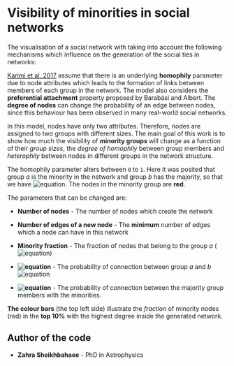 # Visibility of minorities in social networks

The visualisation of a social network with taking into account the following mechanisms which influence on the generation of the social ties in networks:

[Karimi et al. 2017](https://arxiv.org/pdf/1702.00150.pdf) assume that there is an underlying **homophily** parameter due to node attributes which leads to the formation of links between members of each group in the network. The model also considers the **preferential attachment** property proposed by Barabási and Albert. The **degree of nodes** can change the probability of an edge between nodes, since this behaviour has been observed in many real-world social networks.  

In this model, nodes have only two attributes. Therefore, nodes are assigned to two groups with different sizes. The main goal of this work is to show how much the visibility of **minority groups** will change as a function of their *group sizes*, the *degree of homophily* between group members and *heterophily* between nodes in different groups in the network structure. 

The homophily parameter alters between ```0``` to ```1```.  Here it was posited that group *a* is the minority in the network and group *b* has the majority, so that we have ![equation](http://www.sciweavers.org/download/Tex2Img_1508943226.jpg). The nodes in the minority group are **red**.

The parameters that can be changed are:

* **Number of nodes** - The number of nodes which create the network

* **Number of edges of a new node** - The **minimum** number of edges which a node can have in this network

* **Minority fraction** - The fraction of nodes that belong to the group *a* (![equation](http://www.sciweavers.org/download/Tex2Img_1508942344.jpg))

* **![equation](http://www.sciweavers.org/download/Tex2Img_1508943819.jpg)** - The probability of connection between group *a* and *b* ![equation](http://www.sciweavers.org/download/Tex2Img_1508944002.jpg)

* **![equation](http://www.sciweavers.org/download/Tex2Img_1508944093.jpg)** - The probability of connection between the majority group members with the minorities.


**The colour bars** (the top left side) illustrate the *fraction* of minority nodes (red) in the **top 10%** with the highest degree inside the generated network.


## Author of the code

* **Zahra Sheikhbahaee** - PhD in Astrophysics 

